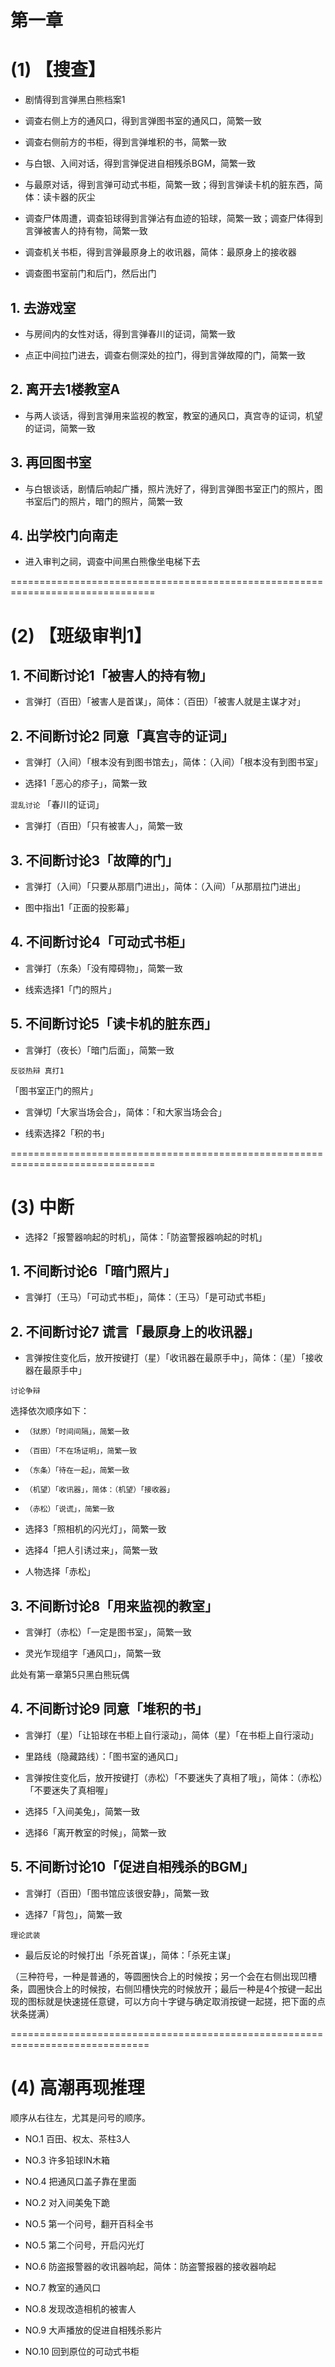 # 第一章

# (1) 【搜查】

* 剧情得到言弹黑白熊档案1

* 调查右侧上方的通风口，得到言弹图书室的通风口，简繁一致

* 调查右侧前方的书柜，得到言弹堆积的书，简繁一致

* 与白银、入间对话，得到言弹促进自相残杀BGM，简繁一致

* 与最原对话，得到言弹可动式书柜，简繁一致；得到言弹读卡机的脏东西，简体：读卡器的灰尘

* 调查尸体周遭，调查铅球得到言弹沾有血迹的铅球，简繁一致；调查尸体得到言弹被害人的持有物，简繁一致

* 调查机关书柜，得到言弹最原身上的收讯器，简体：最原身上的接收器

* 调查图书室前门和后门，然后出门

## 1. 去游戏室

* 与房间内的女性对话，得到言弹春川的证词，简繁一致

* 点正中间拉门进去，调查右侧深处的拉门，得到言弹故障的门，简繁一致

## 2. 离开去1楼教室A

* 与两人谈话，得到言弹用来监视的教室，教室的通风口，真宫寺的证词，机望的证词，简繁一致

## 3. 再回图书室

* 与白银谈话，剧情后响起广播，照片洗好了，得到言弹图书室正门的照片，图书室后门的照片，暗门的照片，简繁一致

## 4. 出学校门向南走
* 进入审判之祠，调查中间黑白熊像坐电梯下去


===============================================================================
# (2) 【班级审判1】

## 1. 不间断讨论1「被害人的持有物」

* 言弹打（百田）「被害人是首谋」，简体：（百田）「被害人就是主谋才对」


## 2. 不间断讨论2 同意「真宫寺的证词」

* 言弹打（入间）「根本没有到图书馆去」，简体：（入间）「根本没有到图书室」


* 选择1「恶心的疹子」，简繁一致


`混乱讨论`
「春川的证词」

* 言弹打（百田）「只有被害人」，简繁一致


## 3. 不间断讨论3「故障的门」

* 言弹打（入间）「只要从那扇门进出」，简体：（入间）「从那扇拉门进出」


* 图中指出1「正面的投影幕」

## 4. 不间断讨论4「可动式书柜」

* 言弹打（东条）「没有障碍物」，简繁一致


* 线索选择1「门的照片」

## 5. 不间断讨论5「读卡机的脏东西」

* 言弹打（夜长）「暗门后面」，简繁一致


`反驳热辩 真打1`

「图书室正门的照片」

* 言弹切「大家当场会合」，简体：「和大家当场会合」


* 线索选择2「积的书」


===============================================================================
# (3) 中断

* 选择2「报警器响起的时机」，简体：「防盗警报器响起的时机」


## 1. 不间断讨论6「暗门照片」

* 言弹打（王马）「可动式书柜」，简体：（王马）「是可动式书柜」


## 2. 不间断讨论7 谎言「最原身上的收讯器」

* 言弹按住变化后，放开按键打（星）「收讯器在最原手中」，简体：（星）「接收器在最原手中」


`讨论争辩`

选择依次顺序如下：

* `（狱原）「时间间隔」，简繁一致`

* `（百田）「不在场证明」，简繁一致`

* `（东条）「待在一起」，简繁一致`

* `（机望）「收讯器」，简体：（机望）「接收器」`

* `（赤松）「说谎」，简繁一致`


* 选择3「照相机的闪光灯」，简繁一致


* 选择4「把人引诱过来」，简繁一致


* 人物选择「赤松」

## 3. 不间断讨论8「用来监视的教室」

* 言弹打（赤松）「一定是图书室」，简繁一致


* 灵光乍现组字「通风口」，简繁一致

此处有第一章第5只黑白熊玩偶


## 4. 不间断讨论9 同意「堆积的书」

* 言弹打（星）「让铅球在书柜上自行滚动」，简体（星）「在书柜上自行滚动」

* 里路线（隐藏路线）：「图书室的通风口」

* 言弹按住变化后，放开按键打（赤松）「不要迷失了真相了哦」，简体：（赤松）「不要迷失了真相喔」

* 选择5「入间美兔」，简繁一致

* 选择6「离开教室的时候」，简繁一致


## 5. 不间断讨论10「促进自相残杀的BGM」

* 言弹打（百田）「图书馆应该很安静」，简繁一致


* 选择7「背包」，简繁一致


`理论武装`
* 最后反论的时候打出「杀死首谋」，简体：「杀死主谋」

（三种符号，一种是普通的，等圆圈快合上的时候按；另一个会在右侧出现凹槽条，圆圈快合上的时候按，右侧凹槽快完的时候放开；最后一种是4个按键一起出现的图标就是快速搓任意键，可以方向十字键与确定取消按键一起搓，把下面的点状条搓满）


==============================================================================
# (4) 高潮再现推理

顺序从右往左，尤其是问号的顺序。

* NO.1 百田、权太、茶柱3人

* NO.3 许多铅球IN木箱

* NO.4 把通风口盖子靠在里面

* NO.2 对入间美兔下跪

* NO.5 第一个问号，翻开百科全书

* NO.5 第二个问号，开启闪光灯

* NO.6 防盗报警器的收讯器响起，简体：防盗警报器的接收器响起

* NO.7 教室的通风口

* NO.8 发现改造相机的被害人

* NO.9 大声播放的促进自相残杀影片

* NO.10 回到原位的可动式书柜

